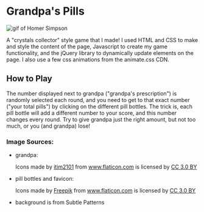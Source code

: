 Grandpa's Pills
============================================
![gif of Homer Simpson](https://media.giphy.com/media/3orieZ9wFdVEggJu1O/giphy.gif)

A "crystals collector" style game that I made! I used HTML and CSS to make and style the content of the page, Javascript to create my game functionality, and the jQuery library to dynamically update elements on the page. I also use a few css animations from the animate.css CDN.   

## How to Play
The number displayed next to grandpa ("grandpa's prescription") is randomly selected each round, and you need to get to that exact number ("your total pills") by clicking on the different pill bottles. The trick is, each pill bottle will add a different number to your score, and this number changes every round. Try to give grandpa just the right amount, but not too much, or you (and grandpa) lose! 


### Image Sources: 

+ grandpa: <div>Icons made by <a href="https://www.flaticon.com/authors/itim2101" title="itim2101">itim2101</a> from <a href="https://www.flaticon.com/" 			    title="Flaticon">www.flaticon.com</a> is licensed by <a href="http://creativecommons.org/licenses/by/3.0/" 			    title="Creative Commons BY 3.0" target="_blank">CC 3.0 BY</a></div>

+ pill bottles and favicon: <div>Icons made by <a href="https://www.freepik.com/" title="Freepik">Freepik</a> from <a href="https://www.flaticon.com/" 			    title="Flaticon">www.flaticon.com</a> is licensed by <a href="http://creativecommons.org/licenses/by/3.0/" 			    title="Creative Commons BY 3.0" target="_blank">CC 3.0 BY</a></div>
  
+ background is from Subtle Patterns



